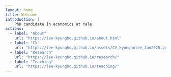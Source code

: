 ```yaml
---
layout: home
title: Welcome
introduction: |
    PhD candidate in economics at Yale.
actions:
  - label: "About"
    url: "https://lee-kyungho.github.io/about.html"
  - label: "CV"
    url: "https://lee-kyungho.github.io/assets/CV_kyungholee_Jan2025.pdf"
  - label: "Research"
    url: "https://lee-kyungho.github.io/research/"
  - label: "Teaching"
    url: "https://lee-kyungho.github.io/teaching/"
---
```

